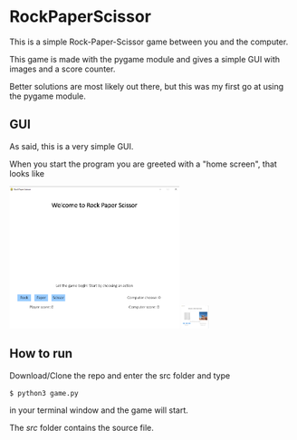 # RockPaperScissor

This is a simple Rock-Paper-Scissor game between you and the computer.

This game is made with the pygame module and gives a simple GUI with images and a score counter.

Better solutions are most likely out there, but this was my first go at using the pygame module.

## GUI

As said, this is a very simple GUI.

When you start the program you are greeted with a "home screen", that looks like

<img src="https://github.com/Hvaheterdu/Games/blob/master/RockPaperScissor/home_screen.png" width="300">

<img src="https://github.com/Hvaheterdu/Games/blob/master/RockPaperScissor/game_screen.png" width="48">

## How to run

Download/Clone the repo and enter the src folder and type

```
$ python3 game.py 
```

in your terminal window and the game will start.

The *src* folder contains the source file.
